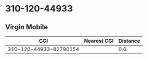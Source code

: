 # 310-120-44933
## Virgin Mobile


| CGI | Nearest CGI | Distance |
|-----|-------------|----------|
| 310-120-44933-82790154 |  | 0.0 |
